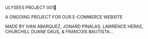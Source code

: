 ULYSEES PROJECT 001🐉

A ONGOING PROJECT FOR OUR E-COMMERCE WEBSITE

MADE BY IVAN ABARQUEZ, JONARD PINALAS, LAWRENCE HERAS, CHURCHILL DUANE DAUS, & FRANCOIS BAUTISTA...
